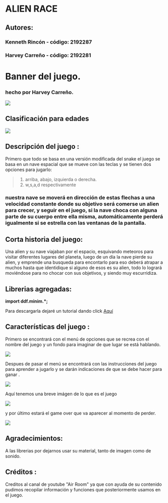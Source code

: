 
# ALIEN RACE
## Autores:

### Kenneth Rincón - código: 2192287
### Harvey Carreño - código: 2192281

# Banner del juego. 
### hecho por Harvey Carreño.


![](https://lh3.googleusercontent.com/TyIMU7ildrRRru0uzDUU7K5pHUYxabx_qUdXErA6tyn_zBEsY5UAbItzK50M7GTVRbmM9yY=s660)

## Clasificación para edades

![](https://lh3.googleusercontent.com/-n3K0jAaeQokMQX8EsANlxgfhTuqzWY0h7kby9H01TomaxoerdpMAk4IfpDegWLAfyqS=s85)

## Descripción del juego :

Primero que todo se basa en una versión modificada del snake  el juego se basa en un nave espacial que se mueve con las teclas y se tienen dos opciones para jugarlo:
>  1. arriba, abajo, izquierda o derecha.
>  2.  w,s,a,d respectivamente

### nuestra nave se moverá en dirección de estas flechas a una velocidad constante donde su objetivo será comerse un alien para crecer, y seguir en el juego, si la nave choca con alguna parte de su cuerpo entre ella misma, automáticamente perderá igualmente si se estrella con las ventanas de la pantalla.

## Corta historia del juego:
 Una alien y su nave viajaban por el espacio, esquivando meteoros para visitar diferentes lugares del planeta,  luego de un día la nave pierde su alien, y emprende una busqueda para encontarlo para eso deberá atrapar a muchos hasta que identidique si alguno de esos es su alien, todo lo logrará moviéndose para no chocar con sus objetivos, y siendo muy escurridiza.

## Librerias agregadas:
**import ddf.minim.*;**

Para descargarla dejaré un tutorial dando click [Aquí](https://www.youtube.com/watch?v=Ty9Q8m2m_qc&t=106s "Aquí")


## Características del juego :
Primero se encontrará con el menú de opciones que se recrea con el nombre del juego y un fondo para imaginar de que lugar se está hablando.


![](https://lh3.googleusercontent.com/mfxqPeU6_2g_4rwPNzCvWxvHyYA5QWDtrzYyYDl4vFJp3goFtgV5MYAQw63wcy99IL4f458=s622)



Despues de pasar el menú  se encontrará con las instrucciones del juego  para aprender a jugarlo y se darán indicaciones de que se debe hacer para ganar .


![](https://lh3.googleusercontent.com/k3RYbqvJfwz8K0Vu9r7jCbpCyfnidHIHC_TxHnq2HgvrcTvxnnWIKXqk74mEvW0iXXMORw=s500)


Aquí tenemos una breve imágen de lo que es el juego 

![](https://lh3.googleusercontent.com/qFcIiQhW1MZKXqh5FPdi9CbuWXiigFQn981ofAnNc_xpRuBE97f7qm94txshOBQS2C8Skw=s660)


y por último estará el game over que  va aparecer al momento de perder.


![](https://lh3.googleusercontent.com/vXpfJj1fdGqVVTl4Z-APyuwgjc3xC0RQ7mLvhQLKJ-Eh8uAu_oDHplTXwRfYF4G4RJ9Kxw=s600)


## **Agradecimientos:**

A las librerias por dejarnos usar su material, tanto de imagen como de sonido.
## Créditos :
Creditos al canal de youtube "Air Room" ya que con ayuda de su contenido pudimos recopilar información y funciones que posteriormente usamos en el juego.

